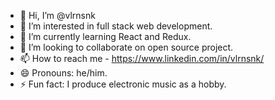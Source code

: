 - 👋 Hi, I’m @vlrnsnk
- 👀 I’m interested in full stack web development.
- 🌱 I’m currently learning React and Redux.
- 💞️ I’m looking to collaborate on open source project.
- 📫 How to reach me - https://www.linkedin.com/in/vlrnsnk/
- 😄 Pronouns: he/him.
- ⚡ Fun fact: I produce electronic music as a hobby.

<!---
vlrnsnk/vlrnsnk is a ✨ special ✨ repository because its `README.md` (this file) appears on your GitHub profile.
You can click the Preview link to take a look at your changes.
--->
